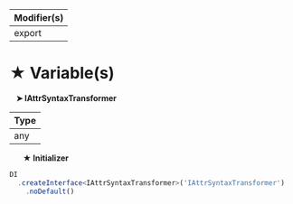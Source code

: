| Modifier(s)                            |
|----------------------------------------|
| export |

# &#9733; Variable(s)

&nbsp;&nbsp; **&#10148; IAttrSyntaxTransformer**

| Type                        |
|-----------------------------|
| any |

&nbsp;&nbsp;&nbsp;&nbsp;&nbsp; **&#9733; Initializer**

```ts
DI
  .createInterface<IAttrSyntaxTransformer>('IAttrSyntaxTransformer')
    .noDefault()
```